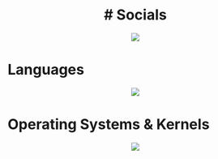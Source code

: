 <h1 align="center">
# Socials
</h1>
<p align="center">
  <a href="discordapp.com/users/1224060882900746443">
    <img src="https://skillicons.dev/icons?i=discord" />
  </a>
</p>

# Languages
<p align="center">
  <a href="https://skillicons.dev">
    <img src="https://skillicons.dev/icons?i=py,c,cpp" />
  </a>
</p>

# Operating Systems & Kernels
<p align="center">
  <a href="https://skillicons.dev">
    <img src="https://skillicons.dev/icons?i=linux,debian,windows,apple" />
  </a>
</p>

<!--
**ofvcode/ofvcode** is a ✨ _special_ ✨ repository because its `README.md` (this file) appears on your GitHub profile.

Here are some ideas to get you started:

- 🔭 I’m currently working on ...
- 🌱 I’m currently learning ...
- 👯 I’m looking to collaborate on ...
- 🤔 I’m looking for help with ...
- 💬 Ask me about ...
- 📫 How to reach me: ...
- 😄 Pronouns: ...
- ⚡ Fun fact: ...
-->
